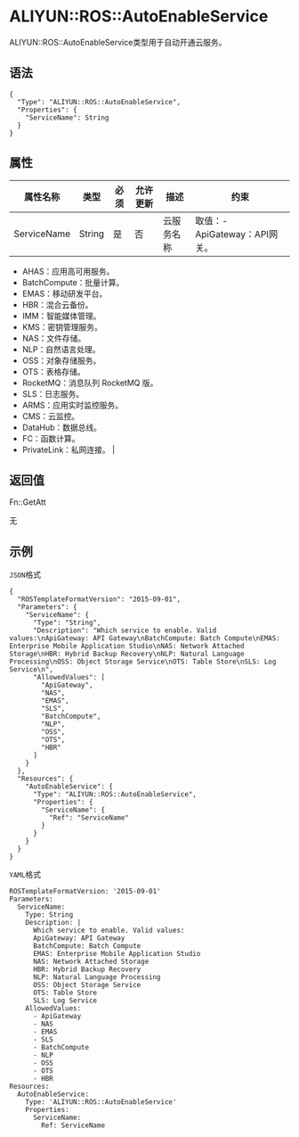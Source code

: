 # ALIYUN::ROS::AutoEnableService

ALIYUN::ROS::AutoEnableService类型用于自动开通云服务。

## 语法

```
{
  "Type": "ALIYUN::ROS::AutoEnableService",
  "Properties": {
    "ServiceName": String
  }
}
```

## 属性

|属性名称|类型|必须|允许更新|描述|约束|
|----|--|--|----|--|--|
|ServiceName|String|是|否|云服务名称|取值：-   ApiGateway：API网关。
-   AHAS：应用高可用服务。
-   BatchCompute：批量计算。
-   EMAS：移动研发平台。
-   HBR：混合云备份。
-   IMM：智能媒体管理。
-   KMS：密钥管理服务。
-   NAS：文件存储。
-   NLP：自然语言处理。
-   OSS：对象存储服务。
-   OTS：表格存储。
-   RocketMQ：消息队列 RocketMQ 版。
-   SLS：日志服务。
-   ARMS：应用实时监控服务。
-   CMS：云监控。
-   DataHub：数据总线。
-   FC：函数计算。
-   PrivateLink：私网连接。 |

## 返回值

Fn::GetAtt

无

## 示例

`JSON`格式

```
{
  "ROSTemplateFormatVersion": "2015-09-01",
  "Parameters": {
    "ServiceName": {
      "Type": "String",
      "Description": "Which service to enable. Valid values:\nApiGateway: API Gateway\nBatchCompute: Batch Compute\nEMAS: Enterprise Mobile Application Studio\nNAS: Network Attached Storage\nHBR: Hybrid Backup Recovery\nNLP: Natural Language Processing\nOSS: Object Storage Service\nOTS: Table Store\nSLS: Log Service\n",
      "AllowedValues": [
        "ApiGateway",
        "NAS",
        "EMAS",
        "SLS",
        "BatchCompute",
        "NLP",
        "OSS",
        "OTS",
        "HBR"
      ]
    }
  },
  "Resources": {
    "AutoEnableService": {
      "Type": "ALIYUN::ROS::AutoEnableService",
      "Properties": {
        "ServiceName": {
          "Ref": "ServiceName"
        }
      }
    }
  }
}
```

`YAML`格式

```
ROSTemplateFormatVersion: '2015-09-01'
Parameters:
  ServiceName:
    Type: String
    Description: |
      Which service to enable. Valid values:
      ApiGateway: API Gateway
      BatchCompute: Batch Compute
      EMAS: Enterprise Mobile Application Studio
      NAS: Network Attached Storage
      HBR: Hybrid Backup Recovery
      NLP: Natural Language Processing
      OSS: Object Storage Service
      OTS: Table Store
      SLS: Log Service
    AllowedValues:
      - ApiGateway
      - NAS
      - EMAS
      - SLS
      - BatchCompute
      - NLP
      - OSS
      - OTS
      - HBR
Resources:
  AutoEnableService:
    Type: 'ALIYUN::ROS::AutoEnableService'
    Properties:
      ServiceName:
        Ref: ServiceName
```


